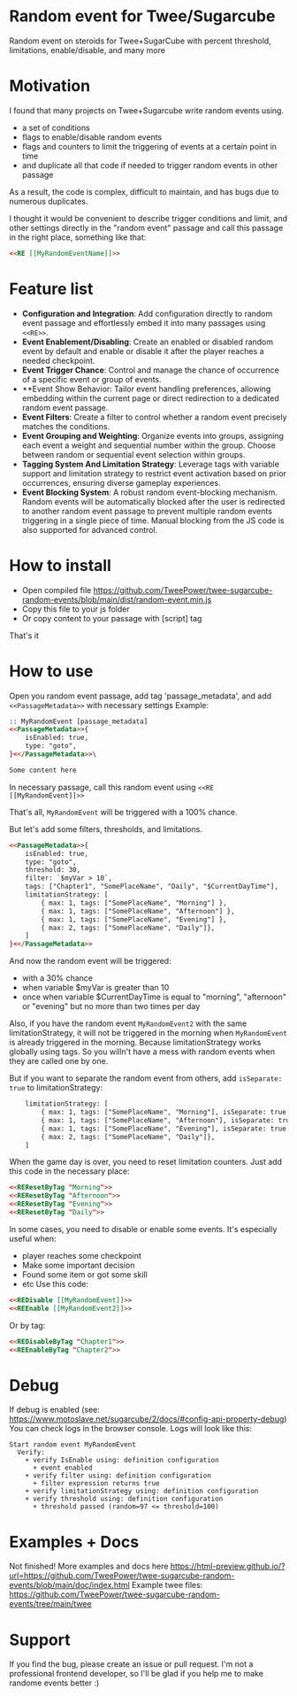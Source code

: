 # Random event for Twee/Sugarcube

Random event on steroids for Twee+SugarCube with percent threshold, limitations, enable/disable, and many more

# Motivation

I found that many projects on Twee+Sugarcube write random events using.

- a set of conditions
- flags to enable/disable random events
- flags and counters to limit the triggering of events at a certain point in time
- and duplicate all that code if needed to trigger random events in other passage

As a result, the code is complex, difficult to maintain, and has bugs due to numerous duplicates.

I thought it would be convenient to describe trigger conditions and limit, and other settings directly in the "random event" passage and call this passage in the right place, something like that:

```html
<<RE [[MyRandomEventName]]>>
```

# Feature list

- **Configuration and Integration**: Add configuration directly to random event passage and effortlessly embed it into many passages using `<<RE>>`.
- **Event Enablement/Disabling**: Create an enabled or disabled random event by default and enable or disable it after the player reaches a needed checkpoint.
- **Event Trigger Chance**: Control and manage the chance of occurrence of a specific event or group of events.
- **Event Show Behavior: Tailor event handling preferences, allowing embedding within the current page or direct redirection to a dedicated random event passage.
- **Event Filters**: Create a filter to control whether a random event precisely matches the conditions.
- **Event Grouping and Weighting**: Organize events into groups, assigning each event a weight and sequential number within the group. Choose between random or sequential event selection within groups.
- **Tagging System And Limitation Strategy**: Leverage tags with variable support and limitation strategy to restrict event activation based on prior occurrences, ensuring diverse gameplay experiences.
- **Event Blocking System**: A robust random event-blocking mechanism. Random events will be automatically blocked after the user is redirected to another random event passage to prevent multiple random events triggering in a single piece of time. Manual blocking from the JS code is also supported for advanced control.

# How to install

- Open compiled file https://github.com/TweePower/twee-sugarcube-random-events/blob/main/dist/random-event.min.js
- Copy this file to your js folder
- Or copy content to your passage with [script] tag

That's it

# How to use

Open you random event passage, add tag 'passage_metadata', and add `<<PassageMetadata>>` with necessary settings
Example:

```html
:: MyRandomEvent [passage_metadata]
<<PassageMetadata>>{
    isEnabled: true,
    type: "goto",
}<</PassageMetadata>>\

Some content here
```

In necessary passage, call this random event using `<<RE [[MyRandomEvent]]>>`

That's all, `MyRandomEvent` will be triggered with a 100% chance.

But let's add some filters, thresholds, and limitations.

```html
<<PassageMetadata>>{
    isEnabled: true,
    type: "goto",
    threshold: 30,
    filter: `$myVar > 10`,
    tags: ["Chapter1", "SomePlaceName", "Daily", "$CurrentDayTime"],
    limitationStrategy: [
        { max: 1, tags: ["SomePlaceName", "Morning"] },
        { max: 1, tags: ["SomePlaceName", "Afternoon"] },
        { max: 1, tags: ["SomePlaceName", "Evening"] },
        { max: 2, tags: ["SomePlaceName", "Daily"]},
    ]
}<</PassageMetadata>>
```

And now the random event will be triggered:
- with a 30% chance
- when variable $myVar is greater than 10
- once when variable $CurrentDayTime is equal to "morning", "afternoon" or "evening" but no more than two times per day

Also, if you have the random event `MyRandomEvent2` with the same limitationStrategy, it will not be triggered in the morning when `MyRandomEvent` is already triggered in the morning.
Because limitationStrategy works globally using tags. So you willn't have a mess with random events when they are called one by one.

But if you want to separate the random event from others, add `isSeparate: true` to limitationStrategy:
```html
    limitationStrategy: [
        { max: 1, tags: ["SomePlaceName", "Morning"], isSeparate: true },
        { max: 1, tags: ["SomePlaceName", "Afternoon"], isSeparate: true },
        { max: 1, tags: ["SomePlaceName", "Evening"], isSeparate: true },
        { max: 2, tags: ["SomePlaceName", "Daily"]},
    ]
```

When the game day is over, you need to reset limitation counters. Just add this code in the necessary place:
```html
<<REResetByTag "Morning">>
<<REResetByTag "Afternoon">>
<<REResetByTag "Evening">>
<<REResetByTag "Daily">>
```

In some cases, you need to disable or enable some events.
It's especially useful when:
- player reaches some checkpoint
- Make some important decision
- Found some item or got some skill
- etc
Use this code:
```html
<<REDisable [[MyRandomEvent]]>>
<<REEnable [[MyRandomEvent2]]>>
```
Or by tag:
```html
<<REDisableByTag "Chapter1">>
<<REEnableByTag "Chapter2">>
```

# Debug

If debug is enabled (see: https://www.motoslave.net/sugarcube/2/docs/#config-api-property-debug)
You can check logs in the browser console. Logs will look like this:
```
Start random event MyRandomEvent
  Verify:
    + verify IsEnable using: definition configuration
      + event enabled
    + verify filter using: definition configuration
      + filter expression returns true
    + verify limitationStrategy using: definition configuration
    + verify threshold using: definition configuration
      + threshold passed (random=97 <= threshold=100)
```

# Examples + Docs

Not finished!
More examples and docs here https://html-preview.github.io/?url=https://github.com/TweePower/twee-sugarcube-random-events/blob/main/doc/index.html
Example twee files: https://github.com/TweePower/twee-sugarcube-random-events/tree/main/twee

# Support

If you find the bug, please create an issue or pull request.
I'm not a professional frontend developer, so I'll be glad if you help me to make randome events better :)
